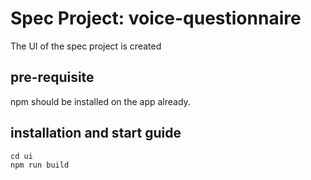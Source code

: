 # Spec Project: voice-questionnaire

The UI of the spec project is created 
## pre-requisite

npm should be installed on the app already. 

## installation and start guide
 



```
cd ui
npm run build
```
